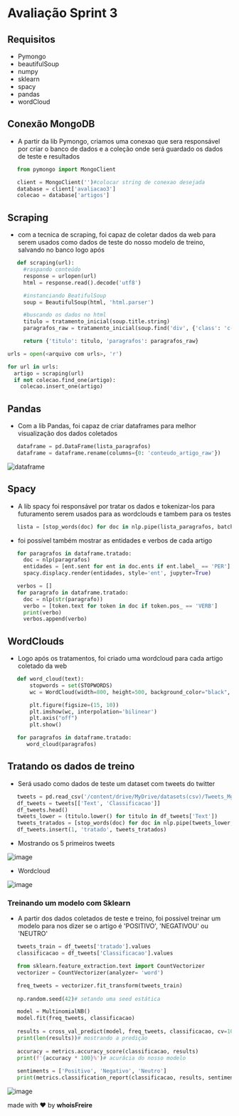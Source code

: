 # Avaliação Sprint 3

## Requisitos
- Pymongo
- beautifulSoup
- numpy
- sklearn
- spacy
- pandas
- wordCloud
## Conexão MongoDB
- A partir da lib Pymongo, criamos uma conexao que sera responsável por criar o banco de dados e a coleção onde será guardado os dados de teste e resultados
```py
   from pymongo import MongoClient
```
```py
   client = MongoClient('')#colocar string de conexao desejada
   database = client['avaliacao3']
   colecao = database['artigos']
```

## Scraping
- com a tecnica de scraping, foi capaz de coletar dados da web para serem usados como dados de teste do nosso modelo de treino, salvando no banco logo após
```py
   def scraping(url):
     #raspando conteúdo
     response = urlopen(url)
     html = response.read().decode('utf8')

     #instanciando BeatifulSoup
     soup = BeautifulSoup(html, 'html.parser')

     #buscando os dados no html
     titulo = tratamento_inicial(soup.title.string)
     paragrafos_raw = tratamento_inicial(soup.find('div', {'class': 'c-news__body'}).getText())

     return {'titulo': titulo, 'paragrafos': paragrafos_raw}
```
```py
urls = open(<arquivo com urls>, 'r')

for url in urls:
  artigo = scraping(url)
  if not colecao.find_one(artigo):
    colecao.insert_one(artigo)
```

## Pandas
- Com a lib Pandas, foi capaz de criar dataframes para melhor visualização dos dados coletados

```py
   dataframe = pd.DataFrame(lista_paragrafos)
   dataframe = dataframe.rename(columns={0: 'conteudo_artigo_raw'})
```
![dataframe](https://user-images.githubusercontent.com/66642358/121042503-224fc700-c78a-11eb-9f05-0f77cd025a33.png)

## Spacy
- A lib spacy foi responsável por tratar os dados e tokenizar-los para futuramento serem usados para as wordclouds e tambem para os testes

```py
   lista = [stop_words(doc) for doc in nlp.pipe(lista_paragrafos, batch_size = 1000, n_process = -1)]
```
- foi possível também mostrar as entidades e verbos de cada artigo

```py
   for paragrafos in dataframe.tratado:
     doc = nlp(paragrafos)
     entidades = [ent.sent for ent in doc.ents if ent.label_ == 'PER']
     spacy.displacy.render(entidades, style='ent', jupyter=True)
```
```py
   verbos = []
   for paragrafo in dataframe.tratado:
     doc = nlp(str(paragrafo))
     verbo = [token.text for token in doc if token.pos_ == 'VERB']
     print(verbo)
     verbos.append(verbo)
```

## WordClouds
- Logo após os tratamentos, foi criado uma wordcloud para cada artigo coletado da web

```py
   def word_cloud(text):
       stopwords = set(STOPWORDS)
       wc = WordCloud(width=800, height=500, background_color="black", max_words=2000,stopwords=stopwords, contour_width=3, contour_color='green').generate(text)

       plt.figure(figsize=(15, 10))
       plt.imshow(wc, interpolation='bilinear')
       plt.axis("off")
       plt.show()
```

```py
   for paragrafos in dataframe.tratado:
      word_cloud(paragrafos)
```

## Tratando os dados de treino

- Será usado como dados de teste um dataset com tweets do twitter

```py
   tweets = pd.read_csv('/content/drive/MyDrive/datasets(csv)/Tweets_Mg.csv')
   df_tweets = tweets[['Text', 'Classificacao']]
   df_tweets.head()
   tweets_lower = (titulo.lower() for titulo in df_tweets['Text'])
   tweets_tratados = [stop_words(doc) for doc in nlp.pipe(tweets_lower, batch_size= 1000, n_process=-1)]
   df_tweets.insert(1, 'tratado', tweets_tratados)
```
- Mostrando os 5 primeiros tweets

![image](https://user-images.githubusercontent.com/66642358/121043754-4b248c00-c78b-11eb-87c8-5024372199b6.png)

- Wordcloud

![image](https://user-images.githubusercontent.com/66642358/121043823-5bd50200-c78b-11eb-864f-7682596daf08.png)

### Treinando um modelo com Sklearn

- A partir dos dados coletados de teste e treino, foi possivel treinar um modelo para nos dizer se o artigo é 'POSITIVO', 'NEGATIVOU' ou 'NEUTRO'

```py
   tweets_train = df_tweets['tratado'].values
   classificacao = df_tweets['Classificacao'].values

   from sklearn.feature_extraction.text import CountVectorizer
   vectorizer = CountVectorizer(analyzer= 'word')

   freq_tweets = vectorizer.fit_transform(tweets_train)
   
   np.random.seed(42)# setando uma seed estática

   model = MultinomialNB()
   model.fit(freq_tweets, classificacao)
   
   results = cross_val_predict(model, freq_tweets, classificacao, cv=10)
   print(len(results))# mostrando a predição
   
   accuracy = metrics.accuracy_score(classificacao, results) 
   print(f'{accuracy * 100}%')# acurácia do nosso modelo
   
   sentiments = ['Positivo', 'Negativo', 'Neutro']
   print(metrics.classification_report(classificacao, results, sentiments))# Plotando as medidas do modelo
```
![image](https://user-images.githubusercontent.com/66642358/121044234-bd956c00-c78b-11eb-866c-04d4bfe5930b.png)

made with :heart: by <strong>whoisFreire</strong>
